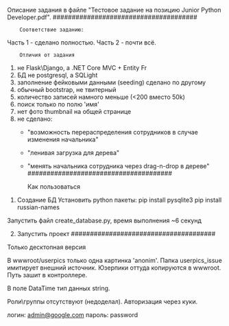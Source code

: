 Описание задания в файле "Тестовое задание на позицию Junior Python Developer.pdf".
######################################

        Соответствие заданию:
Часть 1 - сделано полностью.
Часть 2 - почти всё.

        Отличия от задания
1) не Flask\Django, а .NET Core MVC + Entity Fr
2) БД не postgresql, а SQLight
3) заполнение фейковыми данными (seeding) сделано по другому
4) обычный bootstrap, не твитерный
5) количество записей намного меньше (<200 вместо 50k)
7) поиск только по полю 'имя' 
6) нет фото thumbnail на общей странице
7) не сделано:
   - "возможность перераспределения сотрудников в случае изменения начальника" 
   - "ленивая загрузка для дерева" 
   - "менять начальника сотрудника через drag-n-drop в дереве"  
######################################


      Как пользоваться
1. Создание БД 
Установить python пакеты:
pip install pysqlite3 
pip install russian-names

Запустить файл create_database.py, время выполнения ~6 секунд

2. Запустить проект
######################################

Только десктопная версия

В wwwroot/userpics только одна картинка 'anonim'.
Папка userpics_issue имитирует внешний источник. Юзерпики оттуда копируются в wwwroot. Путь 
зашит в контроллере.

В поле DataTime тип данных string.

Роли\группы отсутствуют (недоделал). Авторизация через куки.


логин: admin@google.com
пароль: password